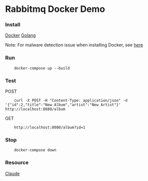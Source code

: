 # Rabbitmq Docker Demo

### Install 
[Docker](https://www.docker.com/products/docker-desktop/)
[Golang](https://go.dev/dl/)

Note: For malware detection issue when installing Docker, see [here](https://github.com/docker/for-mac/issues/7527)

### Run
```
    docker-compose up --build
```

### Test
POST
```
    curl -X POST -H "Content-Type: application/json" -d '{"id":2,"title":"New Album","artist":"New Artist"}' http://localhost:8080/album
```

GET
```
    http://localhost:8080/album?id=1
```

### Stop
```
    docker-compose down
```

### Resource

[Claude](https://claude.northeastern.edu/login/)

